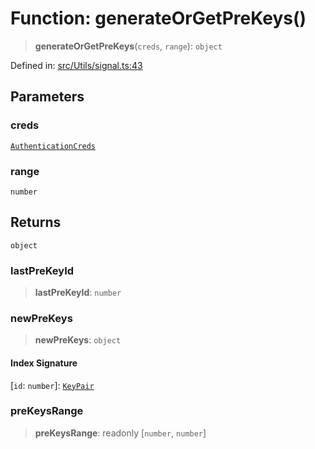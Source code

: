 # Function: generateOrGetPreKeys()

> **generateOrGetPreKeys**(`creds`, `range`): `object`

Defined in: [src/Utils/signal.ts:43](https://github.com/Fokusdotid/bail/blob/546bbbb35e652e95f45982a71bee62b2c682e4eb/src/Utils/signal.ts#L43)

## Parameters

### creds

[`AuthenticationCreds`](../type-aliases/AuthenticationCreds.md)

### range

`number`

## Returns

`object`

### lastPreKeyId

> **lastPreKeyId**: `number`

### newPreKeys

> **newPreKeys**: `object`

#### Index Signature

\[`id`: `number`\]: [`KeyPair`](../type-aliases/KeyPair.md)

### preKeysRange

> **preKeysRange**: readonly \[`number`, `number`\]
